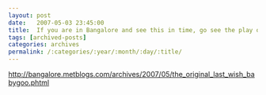 ```yaml
---
layout: post
date:	2007-05-03 23:45:00
title:  If you are in Bangalore and see this in time, go see the play on May 4th
tags: [archived-posts]
categories: archives
permalink: /:categories/:year/:month/:day/:title/
---
```

http://bangalore.metblogs.com/archives/2007/05/the_original_last_wish_babygoo.phtml
